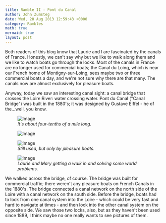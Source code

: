 ```yaml
---
title: Ramble II - Pont du Canal
author: John Zumsteg
date: Wed, 28 Aug 2013 12:59:43 +0000
category: Rambles
math: true
mermaid: true
layout: post
---
```

Both readers of this blog know that Laurie and I are fascinated by the canals of France. Honestly, we can't say why but we like to walk along them and we like to watch boats go through the locks. Most of the canals in France are no longer used for commercial boats; the Canal du Loing, which is near our French home of Montigny-sur-Loing, sees maybe two or three commercial boats a day, and we're not sure why there are that many. The canals now are almost exclusively for pleasure boats.

Anyway, today we saw an interesting canal sight: a canal bridge that crosses the Loire River: water crossing water. Pont du Canal ("Canal Bridge") was built in the 1880's; it was designed by Gustave Eiffel - he of the...well, you know.


<figure>
	<img class = "landscape" src="{{ "/assets/images/2013/08/MG_0090.jpg" | prepend: site.baseurl  }}"   alt="Image" />
		<figcaption><em>It's about four-tenths of a mile long.</em></figcaption>
</figure>

<figure>
	<img class = "landscape" class = "landscape" src="{{ "/assets/images/2013/08/MG_0092.jpg" | prepend: site.baseurl  }}"   alt="Image" />
		<figcaption><em></em></figcaption>
</figure>

<figure>
	<img class = "landscape" class = "landscape" src="{{ "/assets/images/2013/08/MG_0094.jpg" | prepend: site.baseurl  }}"   alt="Image" />
		<figcaption><em>Still used, but only by pleasure boats.</em></figcaption>
</figure>

<figure>
	<img class = "landscape" class = "landscape" src="{{ "/assets/images/2013/08/MG_0099.jpg" | prepend: site.baseurl  }}"   alt="Image" />
		<figcaption><em>Laurie and Mary getting a walk in <em>and</em> solving some world problems.</em></figcaption>
</figure>




We walked across the bridge, of course. The bridge was built for commercial traffic; there weren't any pleasure boats on French Canals in the 1880's. The bridge connected a canal network on the north side of the Loire with a canal network on the south side. Before the bridge, boats had to lock from one canal system into the Loire - which could be very fast and hard to navigate at times - and then lock into the other canal system on the opposite side. We saw those two locks, also, but as they haven't been used since 1889, I think maybe no one really wants to see pictures of them.
